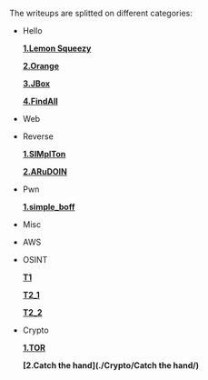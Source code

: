 The writeups are splitted on different categories:

- Hello 

  **[1.Lemon Squeezy](./Hello/Lemon%20Squeezy/README.md)**
  
  **[2.Orange](./Hello/Orange)**
  
  **[3.JBox](./Hello/JBox/)**
  
  **[4.FindAll](./Hello/FindAll/)**
- Web
- Reverse 

  **[1.SIMplTon](./Reverse/SIMplTon/)**
  
  **[2.ARuDOIN](./Reverse/ARuDOIN/)**
  
- Pwn 
 
  **[1.simple_boff](./Pwn/simple_boff.md)**
- Misc
- AWS
- OSINT 

  **[T1](./OSINT/T1/README.md)**

  **[T2_1](./OSINT/T2_1/README.md)**

  **[T2_2](./OSINT/T2_2/README.md)**
- Crypto 

  **[1.TOR](./Crypto/TOR/README.md)**
  
  **[2.Catch the hand](./Crypto/Catch the hand/)**
  







